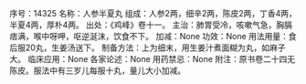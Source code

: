 序号：14325
名称：人参半夏丸
组成：人参2两，细辛2两，陈皮2两，丁香4两，半夏4两，厚朴4两。
出处：《鸡峰》卷十一。
主治：肺胃受冷，咳嗽气急，胸膈痞满，喉中呀呷，呕逆涎沫，饮食不下。
加减：None
功效：None
用法用量：食后服20丸，生姜汤送下。
制备方法：上为细末，用生姜汁煮面糊为丸，如麻子大。
临床应用：None
各家论述：None
用药禁忌：None
附注：原书卷二十四无陈皮。服法中有三岁儿每服十丸，量儿大小加减。
